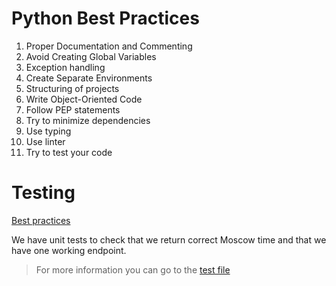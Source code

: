 # Python Best Practices 

1. Proper Documentation and Commenting
2. Avoid Creating Global Variables
3. Exception handling
4. Create Separate Environments
5. Structuring of projects
6. Write Object-Oriented Code
7. Follow PEP statements
8. Try to minimize dependencies
9. Use typing
10. Use linter
11. Try to test your code

# Testing
[Best practices](./TESTING_BEST_PRACTICES.md)

We have unit tests to check that we return correct Moscow time and that we have one working endpoint.
> For more information you can go to the [test file](tests/test_webapp.py)